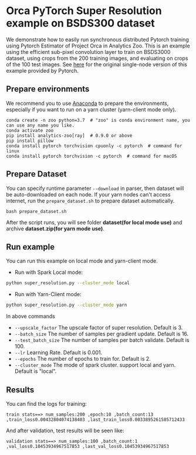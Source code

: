 # Orca PyTorch Super Resolution example on BSDS300 dataset

We demonstrate how to easily run synchronous distributed Pytorch training using Pytorch Estimator of Project Orca in Analytics Zoo. This is an example using the efficient sub-pixel convolution layer to train on BSDS3000 dataset, using crops from the 200 training images, and evaluating on crops of the 100 test images. See [here](https://github.com/pytorch/examples/tree/master/super_resolution) for the original single-node version of this example provided by Pytorch.

## Prepare environments
We recommend you to use [Anaconda](https://www.anaconda.com/distribution/#linux) to prepare the environments, especially if you want to run on a yarn cluster (yarn-client mode only).
```
conda create -n zoo python=3.7  # "zoo" is conda environment name, you can use any name you like.
conda activate zoo
pip install analytics-zoo[ray]  # 0.9.0 or above
pip install pillow
conda install pytorch torchvision cpuonly -c pytorch  # command for linux
conda install pytorch torchvision -c pytorch  # command for macOS
```

## Prepare Dataset
You can specify runtime parameter `--download` in parser, then dataset will be auto-downloaded on each node.
If your yarn nodes can't access internet, run the `prepare_dataset.sh` to prepare dataset automatically.
```
bash prepare_dataset.sh
```
After the script runs, you will see folder **dataset(for local mode use)** and archive **dataset.zip(for yarn mode use)**.

## Run example
You can run this example on local mode and yarn-client mode.

- Run with Spark Local mode:
```bash
python super_resolution.py --cluster_mode local
```

- Run with Yarn-Client mode:
```bash
python super_resolution.py --cluster_mode yarn
```

In above commands
* `--upscale_factor` The upscale factor of super resolution. Default is 3.
* `--batch_size` The number of samples per gradient update. Default is 16.
* `--test_batch_size` The number of samples per batch validate. Default is 100.
* `--lr` Learning Rate. Default is 0.001.
* `--epochs` The number of epochs to train for. Default is 2.
* `--cluster_mode` The mode of spark cluster. support local and yarn. Default is "local".

## Results
You can find the logs for training:
```
train stats==> num_samples:200 ,epoch:10 ,batch_count:13 ,train_loss0.00432804074138403 ,last_train_loss0.0033895261585712433
```
And after validation, test results will be seen like:
```
validation stats==> num_samples:100 ,batch_count:1 ,val_loss0.10453934967517853 ,last_val_loss0.10453934967517853
```
